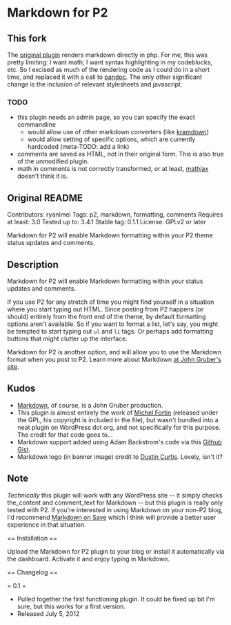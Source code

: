 # Markdown for P2

## This fork

The [original plugin](http://wordpress.org/plugins/markdown-for-p2/) renders
markdown directly in php. For me, this was pretty limiting: I want math; I
want syntax highlighting in my codeblocks, etc. So I excised as much of the
rendering code as I could do in a short time, and replaced it with a call
to [pandoc](http://johnmacfarlane.net/pandoc/). The only other significant
change is the inclusion of relevant stylesheets and javascript.

### TODO

* this plugin needs an admin page, so you can specify the exact commandline
    * would allow use of other markdown converters (like
      [kramdown](http://kramdown.gettalong.org/))
    * would allow setting of specific options, which are currently
      hardcoded (meta-TODO: add a link)
* comments are saved as HTML, not in their original form. This is also true
  of the unmodified plugin.
* math in comments is not correctly transformed, or at least,
  [mathjax](http://www.mathjax.org/) doesn't think it is.

## Original README

Contributors: ryanimel
Tags: p2, markdown, formatting, comments
Requires at least: 3.0
Tested up to: 3.4.1
Stable tag: 0.1.1
License: GPLv2 or later

Markdown for P2 will enable Markdown formatting within your P2 theme status
updates and comments.

## Description

Markdown for P2 will enable Markdown formatting within your status updates and comments.

If you use P2 for any stretch of time you might find yourself in a situation
where you start typing out HTML. Since posting from P2 happens (or should)
entirely from the front end of the theme, by default formatting options aren't
available. So if you want to format a list, let's say, you might be tempted to
start typing out <code>ul</code> and <code>li</code> tags. Or perhaps add
formatting buttons that might clutter up the interface.

Markdown for P2 is another option, and will allow you to use the Markdown
format when you post to P2. Learn more about Markdown [at John Gruber's
site](http://daringfireball.net/projects/markdown/).

## Kudos

* [Markdown](http://daringfireball.net/projects/markdown/), of course, is a
  John Gruber production.
* This plugin is almost entirely the work of [Michel
  Fortin](http://michelf.com/projects/php-markdown/) (released under the GPL,
  his copyright is included in the file), but wasn't bundled into a neat plugin
  on WordPress dot org, and not specifically for this purpose. The credit for
  that code goes to&hellip;
* Markdown support added using Adam Backstrom's code via this [Github
  Gist](https://gist.github.com/1561020).
* Markdown logo (in banner image) credit to [Dustin
  Curtis](http://dcurt.is/the-markdown-mark). Lovely, isn't it?

## Note

_Technically_ this plugin will work with any WordPress site -- it simply checks
the_content and comment_text for Markdown -- but this plugin is really only
tested with P2. If you're interested in using Markdown on your non-P2 blog, I'd
recommend [Markdown on
Save](http://wordpress.org/extend/plugins/markdown-on-save/) which I think will
provide a better user experience in that situation.

== Installation ==

Upload the Markdown for P2 plugin to your blog or install it automatically via
the dashboard. Activate it and enjoy typing in Markdown.

== Changelog ==

= 0.1 =
* Pulled together the first functioning plugin. It could be fixed up bit I'm
  sure, but this works for a first version.
* Released July 5, 2012
